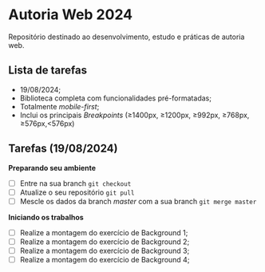 # Autoria Web 2024

Repositório destinado ao desenvolvimento, estudo e práticas de autoria web.


## Lista de tarefas
- 19/08/2024;
- Biblioteca completa com funcionalidades pré-formatadas;
- Totalmente *mobile-first*;
- Inclui os principais *Breakpoints* (≥1400px, ≥1200px, ≥992px, ≥768px, ≥576px,<576px)

## Tarefas (19/08/2024)

__Preparando seu ambiente__
- [ ] Entre na sua branch `git checkout` <nome-sua-branch>
- [ ] Atualize o seu repositório `git pull`
- [ ] Mescle os dados da branch _master_ com a sua branch `git merge master`

__Iniciando os trabalhos__
- [ ] Realize a montagem do exercício de Background 1;
- [ ] Realize a montagem do exercício de Background 2;
- [ ] Realize a montagem do exercício de Background 3;
- [ ] Realize a montagem do exercício de Background 4;